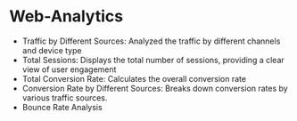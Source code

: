 # Web-Analytics
* Traffic by Different Sources: Analyzed the traffic by different channels and device type
* Total Sessions: Displays the total number of sessions, providing a clear view of user engagement
* Total Conversion Rate: Calculates the overall conversion rate
* Conversion Rate by Different Sources: Breaks down conversion rates by various traffic sources.
* Bounce Rate Analysis
